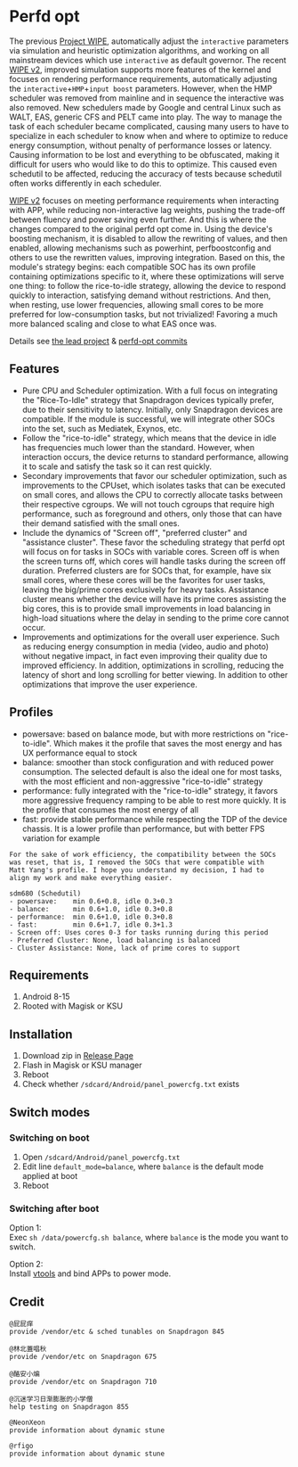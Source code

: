 # Perfd opt

The previous [Project WIPE](https://github.com/yc9559/cpufreq-interactive-opt), automatically adjust the `interactive` parameters via simulation and heuristic optimization algorithms, and working on all mainstream devices which use `interactive` as default governor. The recent [WIPE v2](https://github.com/yc9559/wipe-v2), improved simulation supports more features of the kernel and focuses on rendering performance requirements, automatically adjusting the `interactive`+`HMP`+`input boost` parameters. However, when the HMP scheduler was removed from mainline and in sequence the interactive was also removed. New schedulers made by Google and central Linux such as WALT, EAS, generic CFS and PELT came into play. The way to manage the task of each scheduler became complicated, causing many users to have to specialize in each scheduler to know when and where to optimize to reduce energy consumption, without penalty of performance losses or latency. Causing information to be lost and everything to be obfuscated, making it difficult for users who would like to do this to optimize. This caused even schedutil to be affected, reducing the accuracy of tests because schedutil often works differently in each scheduler.

[WIPE v2](https://github.com/yc9559/wipe-v2) focuses on meeting performance requirements when interacting with APP, while reducing non-interactive lag weights, pushing the trade-off between fluency and power saving even further. And this is where the changes compared to the original perfd ​​opt come in. Using the device's boosting mechanism, it is disabled to allow the rewriting of values, and then enabled, allowing mechanisms such as powerhint, perfboostconfig and others to use the rewritten values, improving integration. Based on this, the module's strategy begins: each compatible SOC has its own profile containing optimizations specific to it, where these optimizations will serve one thing: to follow the rice-to-idle strategy, allowing the device to respond quickly to interaction, satisfying demand without restrictions. And then, when resting, use lower frequencies, allowing small cores to be more preferred for low-consumption tasks, but not trivialized! Favoring a much more balanced scaling and close to what EAS once was.

Details see [the lead project](https://github.com/yc9559/sdm855-tune/commits/master) & [perfd-opt commits](https://github.com/yc9559/perfd-opt/commits/master)    

## Features

- Pure CPU and Scheduler optimization. With a full focus on integrating the "Rice-To-Idle" strategy that Snapdragon devices typically prefer, due to their sensitivity to latency. Initially, only Snapdragon devices are compatible. If the module is successful, we will integrate other SOCs into the set, such as Mediatek, Exynos, etc.
- Follow the "rice-to-idle" strategy, which means that the device in idle has frequencies much lower than the standard. However, when interaction occurs, the device returns to standard performance, allowing it to scale and satisfy the task so it can rest quickly.
- Secondary improvements that favor our scheduler optimization, such as improvements to the CPUset, which isolates tasks that can be executed on small cores, and allows the CPU to correctly allocate tasks between their respective cgroups. We will not touch cgroups that require high performance, such as foreground and others, only those that can have their demand satisfied with the small ones.
- Include the dynamics of "Screen off", "preferred cluster" and "assistance cluster". These favor the scheduling strategy that perfd ​​opt will focus on for tasks in SOCs with variable cores. Screen off is when the screen turns off, which cores will handle tasks during the screen off duration. Preferred clusters are for SOCs that, for example, have six small cores, where these cores will be the favorites for user tasks, leaving the big/prime cores exclusively for heavy tasks. Assistance cluster means whether the device will have its prime cores assisting the big cores, this is to provide small improvements in load balancing in high-load situations where the delay in sending to the prime core cannot occur.
- Improvements and optimizations for the overall user experience. Such as reducing energy consumption in media (video, audio and photo) without negative impact, in fact even improving their quality due to improved efficiency. In addition, optimizations in scrolling, reducing the latency of short and long scrolling for better viewing. In addition to other optimizations that improve the user experience.

## Profiles

- powersave: based on balance mode, but with more restrictions on "rice-to-idle". Which makes it the profile that saves the most energy and has UX performance equal to stock
- balance: smoother than stock configuration and with reduced power consumption. The selected default is also the ideal one for most tasks, with the most efficient and non-aggressive "rice-to-idle" strategy
- performance: fully integrated with the "rice-to-idle" strategy, it favors more aggressive frequency ramping to be able to rest more quickly. It is the profile that consumes the most energy of all
- fast: provide stable performance while respecting the TDP of the device chassis. It is a lower profile than performance, but with better FPS variation for example

```plain
For the sake of work efficiency, the compatibility between the SOCs 
was reset, that is, I removed the SOCs that were compatible with
Matt Yang's profile. I hope you understand my decision, I had to 
align my work and make everything easier.

sdm680 (Schedutil)
- powersave:    min 0.6+0.8, idle 0.3+0.3
- balance:      min 0.6+1.0, idle 0.3+0.8
- performance:  min 0.6+1.0, idle 0.3+0.8
- fast:         min 0.6+1.7, idle 0.3+1.3
- Screen off: Uses cores 0-3 for tasks running during this period
- Preferred Cluster: None, load balancing is balanced
- Cluster Assistance: None, lack of prime cores to support
```

## Requirements

1. Android 8-15
2. Rooted with Magisk or KSU

## Installation

1. Download zip in [Release Page](https://github.com/yc9559/perfd-opt/releases)
2. Flash in Magisk or KSU manager
3. Reboot
4. Check whether `/sdcard/Android/panel_powercfg.txt` exists

## Switch modes

### Switching on boot

1. Open `/sdcard/Android/panel_powercfg.txt`
2. Edit line `default_mode=balance`, where `balance` is the default mode applied at boot
3. Reboot

### Switching after boot

Option 1:  
Exec `sh /data/powercfg.sh balance`, where `balance` is the mode you want to switch.  

Option 2:  
Install [vtools](https://www.coolapk.com/apk/com.omarea.vtools) and bind APPs to power mode.  

## Credit

```plain
@屁屁痒
provide /vendor/etc & sched tunables on Snapdragon 845

@林北蓋唱秋
provide /vendor/etc on Snapdragon 675

@酪安小煸
provide /vendor/etc on Snapdragon 710

@沉迷学习日渐膨胀的小学僧
help testing on Snapdragon 855

@NeonXeon
provide information about dynamic stune

@rfigo
provide information about dynamic stune
```
